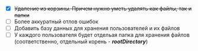 - [x] ~~Удаление из корзины. Причем нужно уметь удалять как файлы, так и папки~~ 
- [ ] Более аккуратный отлов ошибок
- [ ] Добавить базу данных для хранения пользователей и их файлов
- [ ] У каждого пользователя будет отдельая папка для хранения файлов (соответственно, отдельный корень - ***rootDirectory***)